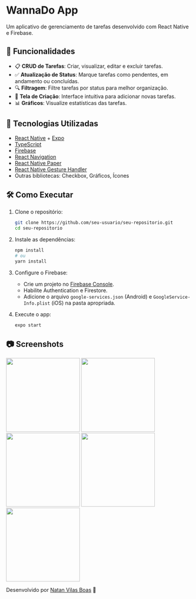 # WannaDo App

Um aplicativo de gerenciamento de tarefas desenvolvido com React Native e Firebase.

## 📌 Funcionalidades

- 📋 **CRUD de Tarefas**: Criar, visualizar, editar e excluir tarefas.
- ✅ **Atualização de Status**: Marque tarefas como pendentes, em andamento ou concluídas.
- 🔍 **Filtragem**: Filtre tarefas por status para melhor organização.
- 📝 **Tela de Criação**: Interface intuitiva para adicionar novas tarefas.
- 📊 **Gráficos**: Visualize estatísticas das tarefas.

## 🚀 Tecnologias Utilizadas

- [React Native](https://reactnative.dev/) + [Expo](https://expo.dev/)
- [TypeScript](https://www.typescriptlang.org/)
- [Firebase](https://firebase.google.com/)
- [React Navigation](https://reactnavigation.org/)
- [React Native Paper](https://reactnativepaper.com/)
- [React Native Gesture Handler](https://docs.swmansion.com/react-native-gesture-handler/docs/)
- Outras bibliotecas: Checkbox, Gráficos, Ícones

## 🛠️ Como Executar

1. Clone o repositório:
   ```bash
   git clone https://github.com/seu-usuario/seu-repositorio.git
   cd seu-repositorio
   ```

2. Instale as dependências:
   ```bash
   npm install
   # ou
   yarn install
   ```

3. Configure o Firebase:
   - Crie um projeto no [Firebase Console](https://console.firebase.google.com/).
   - Habilite Authentication e Firestore.
   - Adicione o arquivo `google-services.json` (Android) e `GoogleService-Info.plist` (iOS) na pasta apropriada.

4. Execute o app:
   ```bash
   expo start
   ```

## 📷 Screenshots

<img src="https://github.com/user-attachments/assets/25601bd4-0d3f-4554-ab3b-7d7405abea81" width="200" />
<img src="https://github.com/user-attachments/assets/5002a628-ae93-42e7-b1f3-324372081652" width="200" />
<img src="https://github.com/user-attachments/assets/6fb7bc68-0d00-4405-b2cf-b46aabbcd81f" width="200" />
<img src="https://github.com/user-attachments/assets/4f7c99e8-f636-46c3-888b-bc62437b7e0f" width="200" />
<img src="https://github.com/user-attachments/assets/3cf37b55-af57-410d-97bd-6697340c8460" width="200" />






Desenvolvido por [Natan Vilas Boas]([https://github.com/seu-usuario](https://github.com/NatanVilasBoas)) 🚀

